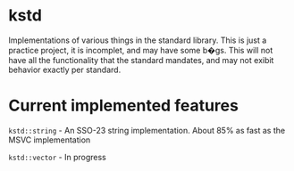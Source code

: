 # kstd
Implementations of various things in the standard library. This is just a practice project, it is incomplet, and may have some b�gs. This will not have all the functionality that the standard mandates, and may not exibit behavior exactly per standard.

# Current implemented features
`kstd::string` -  An SSO-23 string implementation. About 85% as fast as the MSVC implementation

`kstd::vector` - In progress
